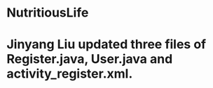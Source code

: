 # NutritiousLife

# Jinyang Liu updated three files of Register.java, User.java and activity_register.xml.
